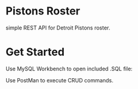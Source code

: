 # Pistons Roster
simple REST API for Detroit Pistons roster.

# Get Started
Use MySQL Workbench to open included .SQL file:  

Use PostMan to execute CRUD commands.
